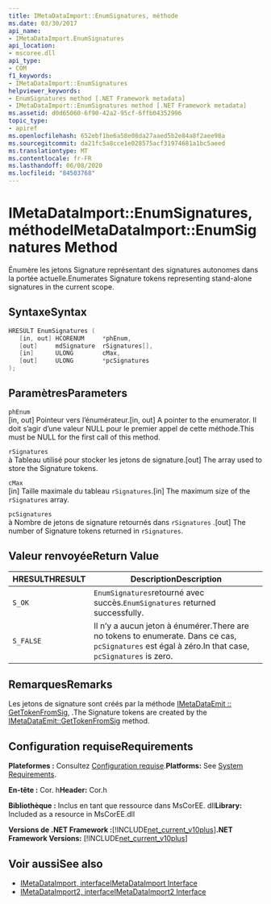 ```yaml
---
title: IMetaDataImport::EnumSignatures, méthode
ms.date: 03/30/2017
api_name:
- IMetaDataImport.EnumSignatures
api_location:
- mscoree.dll
api_type:
- COM
f1_keywords:
- IMetaDataImport::EnumSignatures
helpviewer_keywords:
- EnumSignatures method [.NET Framework metadata]
- IMetaDataImport::EnumSignatures method [.NET Framework metadata]
ms.assetid: d0d65060-6f90-42a2-95cf-6ffb04352996
topic_type:
- apiref
ms.openlocfilehash: 652ebf1be6a58e08da27aaed5b2e84a8f2aee98a
ms.sourcegitcommit: da21fc5a8cce1e028575acf31974681a1bc5aeed
ms.translationtype: MT
ms.contentlocale: fr-FR
ms.lasthandoff: 06/08/2020
ms.locfileid: "84503768"
---
```

# <a name="imetadataimportenumsignatures-method"></a><span data-ttu-id="e0d01-102">IMetaDataImport::EnumSignatures, méthode</span><span class="sxs-lookup"><span data-stu-id="e0d01-102">IMetaDataImport::EnumSignatures Method</span></span>
<span data-ttu-id="e0d01-103">Énumère les jetons Signature représentant des signatures autonomes dans la portée actuelle.</span><span class="sxs-lookup"><span data-stu-id="e0d01-103">Enumerates Signature tokens representing stand-alone signatures in the current scope.</span></span>  
  
## <a name="syntax"></a><span data-ttu-id="e0d01-104">Syntaxe</span><span class="sxs-lookup"><span data-stu-id="e0d01-104">Syntax</span></span>  
  
```cpp  
HRESULT EnumSignatures (  
   [in, out] HCORENUM     *phEnum,  
   [out]     mdSignature  rSignatures[],  
   [in]      ULONG        cMax,  
   [out]     ULONG        *pcSignatures  
);  
```  
  
## <a name="parameters"></a><span data-ttu-id="e0d01-105">Paramètres</span><span class="sxs-lookup"><span data-stu-id="e0d01-105">Parameters</span></span>  
 `phEnum`  
 <span data-ttu-id="e0d01-106">[in, out] Pointeur vers l’énumérateur.</span><span class="sxs-lookup"><span data-stu-id="e0d01-106">[in, out] A pointer to the enumerator.</span></span> <span data-ttu-id="e0d01-107">Il doit s’agir d’une valeur NULL pour le premier appel de cette méthode.</span><span class="sxs-lookup"><span data-stu-id="e0d01-107">This must be NULL for the first call of this method.</span></span>  
  
 `rSignatures`  
 <span data-ttu-id="e0d01-108">à Tableau utilisé pour stocker les jetons de signature.</span><span class="sxs-lookup"><span data-stu-id="e0d01-108">[out] The array used to store the Signature tokens.</span></span>  
  
 `cMax`  
 <span data-ttu-id="e0d01-109">[in] Taille maximale du tableau `rSignatures`.</span><span class="sxs-lookup"><span data-stu-id="e0d01-109">[in] The maximum size of the `rSignatures` array.</span></span>  
  
 `pcSignatures`  
 <span data-ttu-id="e0d01-110">à Nombre de jetons de signature retournés dans `rSignatures` .</span><span class="sxs-lookup"><span data-stu-id="e0d01-110">[out] The number of Signature tokens returned in `rSignatures`.</span></span>  
  
## <a name="return-value"></a><span data-ttu-id="e0d01-111">Valeur renvoyée</span><span class="sxs-lookup"><span data-stu-id="e0d01-111">Return Value</span></span>  
  
|<span data-ttu-id="e0d01-112">HRESULT</span><span class="sxs-lookup"><span data-stu-id="e0d01-112">HRESULT</span></span>|<span data-ttu-id="e0d01-113">Description</span><span class="sxs-lookup"><span data-stu-id="e0d01-113">Description</span></span>|  
|-------------|-----------------|  
|`S_OK`|<span data-ttu-id="e0d01-114">`EnumSignatures`retourné avec succès.</span><span class="sxs-lookup"><span data-stu-id="e0d01-114">`EnumSignatures` returned successfully.</span></span>|  
|`S_FALSE`|<span data-ttu-id="e0d01-115">Il n’y a aucun jeton à énumérer.</span><span class="sxs-lookup"><span data-stu-id="e0d01-115">There are no tokens to enumerate.</span></span> <span data-ttu-id="e0d01-116">Dans ce cas, `pcSignatures` est égal à zéro.</span><span class="sxs-lookup"><span data-stu-id="e0d01-116">In that case, `pcSignatures` is zero.</span></span>|  
  
## <a name="remarks"></a><span data-ttu-id="e0d01-117">Remarques</span><span class="sxs-lookup"><span data-stu-id="e0d01-117">Remarks</span></span>  
 <span data-ttu-id="e0d01-118">Les jetons de signature sont créés par la méthode [IMetaDataEmit :: GetTokenFromSig,](imetadataemit-gettokenfromsig-method.md) .</span><span class="sxs-lookup"><span data-stu-id="e0d01-118">The Signature tokens are created by the [IMetaDataEmit::GetTokenFromSig](imetadataemit-gettokenfromsig-method.md) method.</span></span>  
  
## <a name="requirements"></a><span data-ttu-id="e0d01-119">Configuration requise</span><span class="sxs-lookup"><span data-stu-id="e0d01-119">Requirements</span></span>  
 <span data-ttu-id="e0d01-120">**Plateformes :** Consultez [Configuration requise](../../get-started/system-requirements.md).</span><span class="sxs-lookup"><span data-stu-id="e0d01-120">**Platforms:** See [System Requirements](../../get-started/system-requirements.md).</span></span>  
  
 <span data-ttu-id="e0d01-121">**En-tête :** Cor. h</span><span class="sxs-lookup"><span data-stu-id="e0d01-121">**Header:** Cor.h</span></span>  
  
 <span data-ttu-id="e0d01-122">**Bibliothèque :** Inclus en tant que ressource dans MsCorEE. dll</span><span class="sxs-lookup"><span data-stu-id="e0d01-122">**Library:** Included as a resource in MsCorEE.dll</span></span>  
  
 <span data-ttu-id="e0d01-123">**Versions de .NET Framework :**[!INCLUDE[net_current_v10plus](../../../../includes/net-current-v10plus-md.md)]</span><span class="sxs-lookup"><span data-stu-id="e0d01-123">**.NET Framework Versions:** [!INCLUDE[net_current_v10plus](../../../../includes/net-current-v10plus-md.md)]</span></span>  
  
## <a name="see-also"></a><span data-ttu-id="e0d01-124">Voir aussi</span><span class="sxs-lookup"><span data-stu-id="e0d01-124">See also</span></span>

- [<span data-ttu-id="e0d01-125">IMetaDataImport, interface</span><span class="sxs-lookup"><span data-stu-id="e0d01-125">IMetaDataImport Interface</span></span>](imetadataimport-interface.md)
- [<span data-ttu-id="e0d01-126">IMetaDataImport2, interface</span><span class="sxs-lookup"><span data-stu-id="e0d01-126">IMetaDataImport2 Interface</span></span>](imetadataimport2-interface.md)
